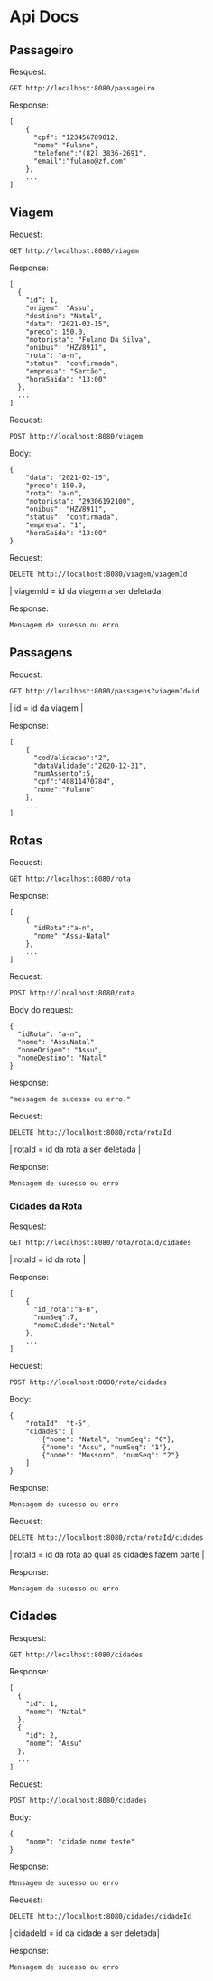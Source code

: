 # Api Docs

## Passageiro

Resquest:

`GET http://localhost:8080/passageiro`

Response:
```
[    
	{ 
	  "cpf": "123456789012,  
	  "nome":"Fulano",  
	  "telefone":"(82) 3836-2691",  
	  "email":"fulano@zf.com"  
	},
	...
]
``` 
## Viagem

Request:

`GET http://localhost:8080/viagem`

Response:

```
[
  {
    "id": 1,
    "origem": "Assu",
    "destino": "Natal",
    "data": "2021-02-15",
    "preco": 150.0,
    "motorista": "Fulano Da Silva",
    "onibus": "HZV8911",
    "rota": "a-n",
    "status": "confirmada",
    "empresa": "Sertão",
    "horaSaida": "13:00"
  },
  ...
]
```

Request:

`POST http://localhost:8080/viagem`

Body:
```
{
    "data": "2021-02-15",
    "preco": 150.0,
    "rota": "a-n",
    "motorista": "29306192100",
    "onibus": "HZV8911",
    "status": "confirmada",
    "empresa": "1",
    "horaSaida": "13:00"
}
```

Request:

`DELETE http://localhost:8080/viagem/viagemId`

| viagemId = id da viagem a ser deletada|

Response:

`Mensagem de sucesso ou erro`
## Passagens

Request:

`GET http://localhost:8080/passagens?viagemId=id` 

| id = id da viagem |

Response:  

```
[
	{
	  "codValidacao":"2",
	  "dataValidade":"2020-12-31",
	  "numAssento":5,
	  "cpf":"40811470784",
	  "nome":"Fulano"
	},
	...
]
```

## Rotas

Request:

`GET http://localhost:8080/rota`

Response:
```
[
	{
	  "idRota":"a-n",
	  "nome":"Assu-Natal"
	},
	...
]
```

Request:

`POST http://localhost:8080/rota`

Body do request:

```
{
  "idRota": "a-n", 
  "nome": "AssuNatal"
  "nomeOrigem": "Assu", 
  "nomeDestino": "Natal"
}
```

Response:

`"messagem de sucesso ou erro."`

Request:

`DELETE http://localhost:8080/rota/rotaId`

| rotaId = id da rota a ser deletada |

Response:

`Mensagem de sucesso ou erro`

### Cidades da Rota

Resquest:

`GET http://localhost:8080/rota/rotaId/cidades`

| rotaId = id da rota |

Response:
```
[
	{
	  "id_rota":"a-n",
	  "numSeq":7,
	  "nomeCidade":"Natal"
	},
	...
]
```

Request:

`POST http://localhost:8080/rota/cidades`

Body:

```
{
    "rotaId": "t-5",
    "cidades": [ 
        {"nome": "Natal", "numSeq": "0"},
        {"nome": "Assu", "numSeq": "1"},
        {"nome": "Mossoro", "numSeq": "2"}
    ]
}

```

Response:

`Mensagem de sucesso ou erro`

Request:

`DELETE http://localhost:8080/rota/rotaId/cidades`

| rotaId = id da rota ao qual as cidades fazem parte |

Response:

`Mensagem de sucesso ou erro`

## Cidades

Resquest:

`GET http://localhost:8080/cidades`

Response:
```
[
  {
    "id": 1,
    "nome": "Natal"
  },
  {
    "id": 2,
    "nome": "Assu"
  },
  ...
]
```
Request:

`POST http://localhost:8080/cidades`

Body:
```
{
    "nome": "cidade nome teste"
}
```

Response:

`Mensagem de sucesso ou erro`

Request:

`DELETE http://localhost:8080/cidades/cidadeId`

| cidadeId = id da cidade a ser deletada|

Response:

`Mensagem de sucesso ou erro`
